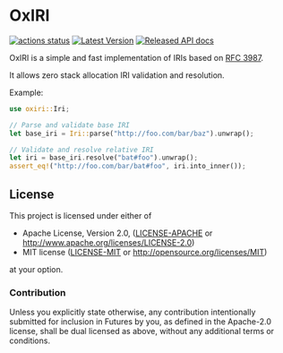 OxIRI
=====

[![actions status](https://github.com/oxigraph/oxiri/workflows/build/badge.svg)](https://github.com/oxigraph/oxiri/actions)
[![Latest Version](https://img.shields.io/crates/v/oxiri.svg)](https://crates.io/crates/oxiri)
[![Released API docs](https://docs.rs/oxiri/badge.svg)](https://docs.rs/oxiri)

OxIRI is a simple and fast implementation of IRIs based on [RFC 3987](https://www.ietf.org/rfc/rfc3987).

It allows zero stack allocation IRI validation and resolution.

Example:
```rust
use oxiri::Iri;

// Parse and validate base IRI
let base_iri = Iri::parse("http://foo.com/bar/baz").unwrap();

// Validate and resolve relative IRI
let iri = base_iri.resolve("bat#foo").unwrap();
assert_eq!("http://foo.com/bar/bat#foo", iri.into_inner());
```


## License

This project is licensed under either of

 * Apache License, Version 2.0, ([LICENSE-APACHE](LICENSE-APACHE) or
   http://www.apache.org/licenses/LICENSE-2.0)
 * MIT license ([LICENSE-MIT](LICENSE-MIT) or
   http://opensource.org/licenses/MIT)
   
at your option.


### Contribution

Unless you explicitly state otherwise, any contribution intentionally submitted for inclusion in Futures by you, as defined in the Apache-2.0 license, shall be dual licensed as above, without any additional terms or conditions.

